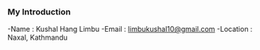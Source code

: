 ### My Introduction

-Name : Kushal Hang Limbu
-Email : limbukushal10@gmail.com
-Location : Naxal, Kathmandu